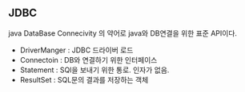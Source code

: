 <h2> JDBC</h2>

java DataBase Connecivity 의 약어로 java와 DB연결을 위한 표준 API이다.

* DriverManger : JDBC 드라이버 로드
* Connectoin : DB와 연결하기 위한 인터페이스
* Statement : SQl을 보내기 위한 통로. 인자가 없음.  
* ResultSet : SQL문의 결과를 저장하는 객체
